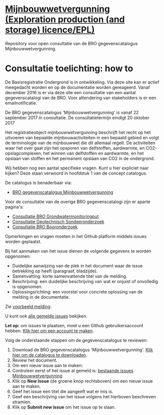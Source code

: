 # [Mijnbouwwetvergunning (Exploration production (and storage) licence/EPL)](https://broprogramma.github.io/EPL/)
Repository voor open consultatie van de BRO gegevenscatalogus Mijnbouwwetvergunning.

# Consultatie toelichting: how to
De Basisregistratie Ondergrond is in ontwikkeling. Via deze site kan er actief meegedacht worden en op de documentatie worden gereageerd.  Vanaf december 2016 is er via deze site een consultatie van een aantal gegevenscatalogi van de BRO. Voor attendering van stakeholders is er een emailnotificatie.

De BRO gegevenscatalogus 'Mijnbouwwetvergunning' is vanaf 22 september 2017 in consultatie. De consultatietermijn eindigt 20 oktober 2017 

Het registratieobject mijnbouwwetvergunning beschrijft het recht op het uitvoeren van bepaalde mijnbouwactiviteiten in een bepaald gebied en volgt de terminologie van de mijnbouwwet die dit allemaal regelt. De activiteiten waar het over gaat zijn het opsporen van delfstoffen, aardwarmte, en CO2-opslagcomplexen, het winnen van delfstoffen en aardwarmte, en het opslaan van stoffen en het permanent opslaan van CO2 in de ondergrond.

Wij hebben nog een aantal specifieke vragen. Kunt u hier expliciet naar kijken? Deze staan verwoord in hoofdstuk 1 van de concept catalogus.

De catalogus is benaderbaar via:
- [BRO gegevenscatalogus Mijnbouwwetvergunning][2] 

Voor de consultatie van de overige BRO gegevenscatalogi zijn er aparte pagina's:
- [Consultatie BRO Grondwatermonitoringput][6]
- [Consultatie Geotechnisch Sondeeronderzoek][5]
- [Consultatie BRO Booronderzoek][8]

Opmerkingen en vragen moeten in het Github platform middels issues worden geplaatst. 

Bij het aanmaken van het issue dienen de volgende gegevens te worden opgenomen:
-	Duidelijke aanwijzing van de plek in het document waar de issue betrekking op heeft (paragraaf, bladzijde).
-	Samenvatting: korte samenvattende titel van de melding.
-	Beschrijving: een duidelijke beschrijving van wat er onjuist of onvolledig is opgenomen.
-	Oplossingsrichting: een voorstel voor concrete oplossing van de melding in de documentatie.

Zie [voorbeeld melding][7].

U kunt ook [alle gemelde issues][1] bekijken. 

**Let op:** om issues te plaatsen, moet u een Github gebruikersaccount hebben. [Klik hier om een account te maken][4]. 

Volg de onderstaande stappen om de gegevenscatalogus te reviewen:

1. Download de BRO gegevenscatalogus 'Mijnbouwwetvergunning'. [Klik hier om de catalogus te downloaden][2].
2. Review het document.
3. Om een nieuw issue aan te maken: 
  1. Controleer eerst of het issue al gemeld is: [bestaande issues Mijnbouwwetvergunning][1]
  1. Klik op **New Issue** (de groene knop rechtsboven) om een nieuw issue aan te maken.
  1. Geef het issue een titel die aangeeft wat er mis is.
  1. Geef een beschrijving van het issue volgens het hierboven beschreven stramien.
  1. Klik op **Submit new issue** om het issue op te slaan. 
  
[1]: https://github.com/BROprogramma/EPL/issues
[2]: https://github.com/BROprogramma/EPL/blob/gh-pages/Catalogus_voor_Mijnbouwwetvergunning_v08_-20170921.pdf
[4]: https://github.com/join
[5]: https://github.com/BROprogramma/geotechnischsondeeronderzoek
[6]: https://github.com/BROprogramma/grondwatermonitoringput
[7]: https://github.com/BROprogramma/booronderzoek/issues/1
[8]: https://github.com/BROprogramma/BHR-P